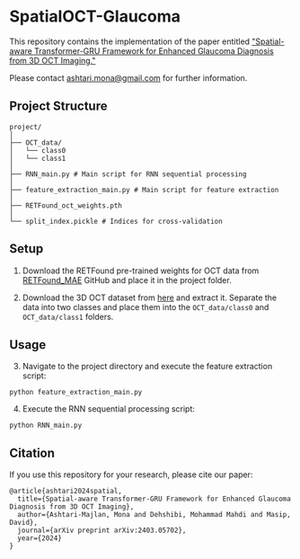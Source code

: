 # SpatialOCT-Glaucoma

This repository contains the implementation of the paper entitled ["Spatial-aware Transformer-GRU Framework for Enhanced Glaucoma Diagnosis from 3D OCT Imaging."](https://arxiv.org/abs/2403.05702)

Please contact ashtari.mona@gmail.com for further information.

## Project Structure
```plaintext
project/
│
├── OCT_data/
│   └── class0
│   └── class1
│
├── RNN_main.py # Main script for RNN sequential processing
│
├── feature_extraction_main.py # Main script for feature extraction
│
├── RETFound_oct_weights.pth
│
└── split_index.pickle # Indices for cross-validation
```

## Setup
1. Download the RETFound pre-trained weights for OCT data from [RETFound_MAE](https://github.com/rmaphoh/RETFound_MAE) GitHub and place it in the project folder.

2. Download the 3D OCT dataset from [here](https://zenodo.org/records/1481223) and extract it.
   Separate the data into two classes and place them into the `OCT_data/class0` and `OCT_data/class1` folders.


## Usage
3. Navigate to the project directory and execute the feature extraction script:
```
python feature_extraction_main.py
```

4. Execute the RNN sequential processing script:
```
python RNN_main.py
```

## Citation
If you use this repository for your research, please cite our paper:
```
@article{ashtari2024spatial,
  title={Spatial-aware Transformer-GRU Framework for Enhanced Glaucoma Diagnosis from 3D OCT Imaging},
  author={Ashtari-Majlan, Mona and Dehshibi, Mohammad Mahdi and Masip, David},
  journal={arXiv preprint arXiv:2403.05702},
  year={2024}
}
```

